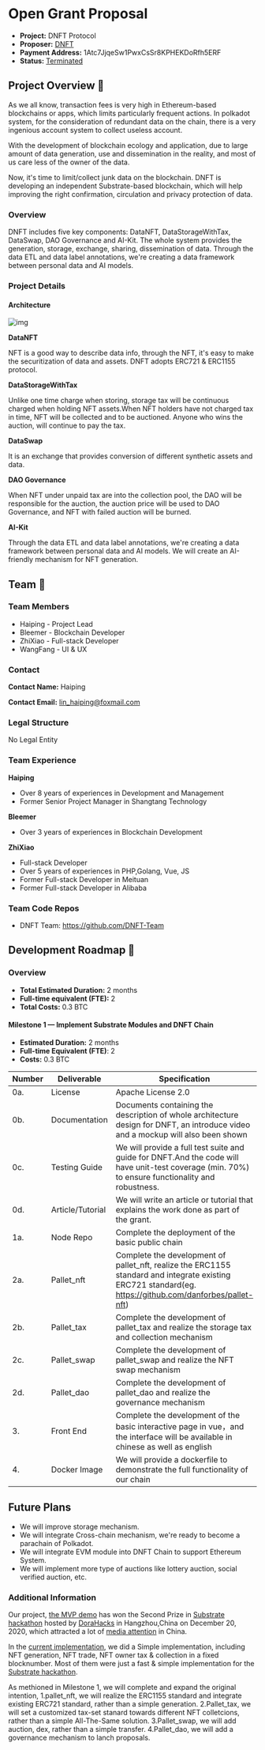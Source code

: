 # Open Grant Proposal

* **Project:**  DNFT Protocol
* **Proposer:** [DNFT](https://github.com/DNFT-Team)
* **Payment Address:**  1Atc7JjqeSw1PwxCsSr8KPHEKDoRfh5ERF
* **Status:** [Terminated](https://github.com/w3f/Grant-Milestone-Delivery/pull/213#issuecomment-918946371)

## Project Overview :page_facing_up:

As we all know, transaction fees is very high in Ethereum-based blockchains or apps, which limits particularly frequent actions. In polkadot system, for the consideration of redundant data on the chain, there is a very ingenious account system to collect useless account.

With the development of blockchain ecology and application, due to large amount of data generation, use and dissemination in the reality, and most of us care less of the owner of the data.

Now, it's time to limit/collect junk data on the blockchain. DNFT is developing an independent Substrate-based blockchain, which will help improving the right confirmation, circulation and privacy protection of data.

### Overview

DNFT includes five key components: DataNFT, DataStorageWithTax, DataSwap, DAO Governance and AI-Kit. The whole system provides the generation, storage, exchange, sharing, dissemination of data. Through the data ETL and data label annotations, we're creating a data framework between personal data and AI models.

### Project Details

#### Architecture

![img](https://github.com/DNFT-Team/dnft-substrate-node/blob/master/img/architecture.png) 

**DataNFT**

NFT is a good way to describe data info, through the NFT, it's easy to make the securitization of data and assets. DNFT adopts ERC721 & ERC1155 protocol.

**DataStorageWithTax**

Unlike one time charge when storing, storage tax will be continuous charged when holding NFT assets.When NFT holders have not charged tax in time, NFT will be collected and to be auctioned. Anyone who wins the auction, will continue to pay the tax.

**DataSwap**

It is an exchange that provides conversion of different synthetic assets and data.

**DAO Governance**

When NFT under unpaid tax are into the collection pool, the DAO will be responsible for the auction, the auction price will be used to DAO Governance, and NFT with failed auction will be burned.

**AI-Kit**

Through the data ETL and data label annotations, we're creating a data framework between personal data and AI models. We will create an AI-friendly mechanism for NFT generation.

## Team :busts_in_silhouette:

### Team Members

* Haiping - Project Lead
* Bleemer - Blockchain Developer
* ZhiXiao - Full-stack Developer
* WangFang - UI & UX



### **Contact**

 **Contact Name:** Haiping
 
 **Contact Email:** lin_haiping@foxmail.com

### Legal Structure

No Legal Entity

### Team Experience

**Haiping**

- Over 8 years of experiences in Development and Management 
- Former Senior Project Manager in Shangtang Technology

**Bleemer**

- Over 3 years of experiences in Blockchain Development

**ZhiXiao**

- Full-stack Developer
- Over 5 years of experiences in PHP,Golang, Vue, JS
- Former Full-stack Developer in Meituan
- Former Full-stack Developer in Alibaba

### Team Code Repos

* DNFT Team: https://github.com/DNFT-Team

## Development Roadmap :nut_and_bolt:

### Overview

* **Total Estimated Duration:** 2 months
* **Full-time equivalent (FTE):** 2
* **Total Costs:** 0.3 BTC


#### Milestone 1 — Implement Substrate Modules and DNFT Chain

* **Estimated Duration:** 2 months
* **Full-time Equivalent (FTE)**: 2
* **Costs:** 0.3 BTC 

| **Number** | **Deliverable** | **Specification**                                            |
| ---------- | --------------- | ------------------------------------------------------------ |
| 0a.        | License         | Apache License 2.0                                           |
| 0b.        | Documentation   | Documents containing the description of whole architecture design for DNFT, an introduce video and a mockup will also been shown  |
| 0c.        | Testing Guide   | We will provide a full test suite and guide for DNFT.And the code will have unit-test coverage (min. 70%) to ensure functionality and robustness.  |
| 0d. | Article/Tutorial | We will write an article or tutorial that explains the work done as part of the grant. 
| 1a.        | Node Repo       | Complete the deployment of the basic public chain            |
| 2a.        | Pallet_nft      | Complete the development of pallet_nft, realize the ERC1155 standard and integrate existing ERC721 standard(eg. https://github.com/danforbes/pallet-nft)|
| 2b.        | Pallet_tax      | Complete the development of pallet_tax and realize the storage tax and collection mechanism |
| 2c.        | Pallet_swap     | Complete the development of pallet_swap and realize the NFT swap mechanism |
| 2d.        | Pallet_dao      | Complete the development of pallet_dao and realize the governance mechanism |
| 3.         | Front End       | Complete the development of the basic interactive page in vue，and the interface will be available in chinese as well as english |
| 4.         | Docker Image    | We will provide a dockerfile to demonstrate the full functionality of our chain |

## Future Plans
* We will improve storage mechanism. 
* We will integrate Cross-chain mechanism, we're ready to become a parachain of Polkadot. 
* We will integrate EVM module into DNFT Chain to support Ethereum System.
* We will implement more type of auctions like lottery auction, social verified auction, etc.



### **Additional Information**

Our project, [the MVP demo](https://hackerlink.io/buidl/53) has won the Second Prize in [Substrate hackathon](https://twitter.com/DoraHacks/status/1339926282797105152) hosted by [DoraHacks](https://twitter.com/DoraHacks) in Hangzhou,China on December 20, 2020, which attracted a lot of [media attention](https://www.8btc.com/article/6578701) in China.

In the [current implementation](https://github.com/DNFT-Team/dnft-substrate-node/tree/master/pallets/nft), we did a Simple implementation, including NFT generation, NFT trade, NFT owner tax & collection in a fixed blocknumber. Most of them were just a fast & simple implementation for the  [Substrate hackathon](https://twitter.com/DoraHacks/status/1339926282797105152).

As methioned in Milestone 1, we will complete and expand the original intention,
1.pallet_nft, we will realize the ERC1155 standard and integrate existing ERC721 standard, rather than a simple generation.
2.Pallet_tax, we will set a customized tax-set stanard towards different NFT colletcions, rather than a simple All-The-Same solution.
3.Pallet_swap, we will add auction, dex, rather than a simple transfer.
4.Pallet_dao, we will add a governance mechanism to lanch proposals.

